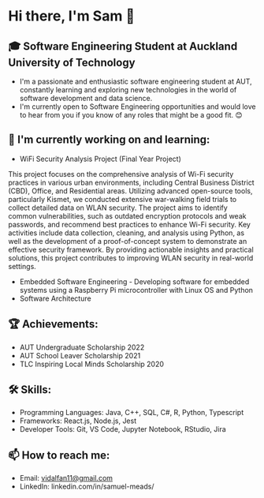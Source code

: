 # Hi there, I'm Sam 👋

## 🎓 Software Engineering Student at Auckland University of Technology

- I'm a passionate and enthusiastic software engineering student at AUT, constantly learning and exploring new technologies in the world of software development and data science.
- I'm currently open to Software Engineering opportunities and would love to hear from you if you know of any roles that might be a good fit. 😊

## 🌱 I'm currently working on and learning:
- WiFi Security Analysis Project (Final Year Project)

This project focuses on the comprehensive analysis of Wi-Fi security practices in various urban environments, including Central Business District (CBD), Office, and Residential areas. Utilizing advanced open-source tools, particularly Kismet, we conducted extensive war-walking field trials to collect detailed data on WLAN security. The project aims to identify common vulnerabilities, such as outdated encryption protocols and weak passwords, and recommend best practices to enhance Wi-Fi security. Key activities include data collection, cleaning, and analysis using Python, as well as the development of a proof-of-concept system to demonstrate an effective security framework. By providing actionable insights and practical solutions, this project contributes to improving WLAN security in real-world settings.

- Embedded Software Engineering - Developing software for embedded systems using a Raspberry Pi microcontroller with Linux OS and Python
- Software Architecture
  
## 🏆 Achievements:
- AUT Undergraduate Scholarship 2022
- AUT School Leaver Scholarship 2021
- TLC Inspiring Local Minds Scholarship 2020

## 🛠️ Skills:
- Programming Languages: Java, C++, SQL, C#, R, Python, Typescript
- Frameworks: React.js, Node.js, Jest
-	Developer Tools: Git, VS Code, Jupyter Notebook, RStudio, Jira 

## 📫 How to reach me:
- Email: vidalfan11@gmail.com
- LinkedIn: linkedin.com/in/samuel-meads/
